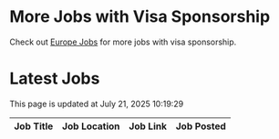 # More Jobs with Visa Sponsorship

Check out [Europe Jobs](https://github.com/sureshparimi/europejobs#latest-jobs) for more jobs with visa sponsorship.

# Latest Jobs

This page is updated at July 21, 2025 10:19:29

| Job Title | Job Location | Job Link | Job Posted |
| --- | --- | --- | --- |
